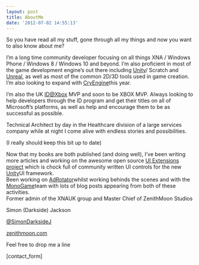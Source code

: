 ```yaml
---
layout: post
title: AboutMe
date: '2012-07-02 14:55:13'
---
```


So you have read all my stuff, gone through all my things and now you want to also know about me?

I’m a long time community developer focusing on all things XNA / Windows Phone / Windows 8 / Windows 10 and beyond.  I’m also proficient in most of the game development engine’s out there including [Unity](http://unity3d.com/)/ Scratch and [Unreal](https://www.unrealengine.com), as well as most of the common 2D/3D tools used in game creation. I’m also looking to expand with [CryEngine](https://www.cryengine.com/)this year.

I’m also the UK [ID@Xbox](http://www.xbox.com/id) MVP and soon to be XBOX MVP. Always looking to help developers through the ID program and get their titles on all of Microsoft’s platforms, as well as help and encourage them to be as successful as possible.

Technical Architect by day in the Healthcare division of a large services company while at night I come alive with endless stories and possibilities.

(I really should keep this bit up to date)

Now that my books are both published (and doing well), I’ve been writing more articles and working on the awesome open source [UI Extensions project](https://bitbucket.org/ddreaper/unity-ui-extensions) which is chock full of community written UI controls for the new [Unity](http://unity3d.com/)UI framework.  
Been working on [AdRotator](https://getadrotator.codeplex.com/ "AdRotator V2 - The return")whilst working behinds the scenes and with the [MonoGame](http://monogame.net/ "Monogame - the indie future of XNA and managed multi-platform game development")team with lots of blog posts appearing from both of these activities.  
Former admin of the XNAUK group and Master Chief of ZenithMoon Studios

Simon (Darkside) Jackson

[@SimonDarksideJ](http://twitter.com/SimonDarksideJ)

[zenithmoon.com](http://zenithmoon.com "The Game Studio page for ZenithMoon, news apps being added regually. (just do not ask how often)")

Feel free to drop me a line

[contact\_form]

